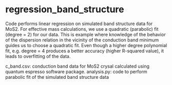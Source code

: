 # regression_band_structure

Code performs linear regression on simulated band structure data for MoS2. For effective mass calculations,
we use a quadratic (parabolic) fit (degree = 2) for our data. This is example where knowledge of the behavior 
of the dispersion relation in the vicinity of the conduction band minimum  guides us to choose a quadratic fit. 
Even though a higher degree polynomial fit, e.g. degree = 4 produces a better accuracy (higher R-squared value), 
it leads to overfitting of the data.

c_band.csv: conduction band data for MoS2 crysal calculated using quantum espresso software package.
analysis.py: code to perform parabolic fit of the simulated band structure data
